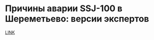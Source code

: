 # Причины аварии SSJ-100 в Шереметьево: версии экспертов



[LINK](https://varlamov.ru/3426237.html)